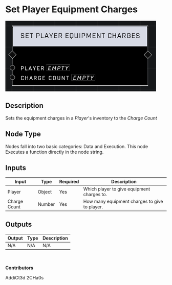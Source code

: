 # Set Player Equipment Charges
![](../../../.gitbook/assets/set-player-equipment-charges.png)
## Description
Sets the equipment charges in a *Player*'s inventory to the *Charge Count*

## Node Type
Nodes fall into two basic categories: Data and Execution. This node Executes a function directly in the node string.

## Inputs
| Input | Type | Required | Description |
|------------------|------------------|----------|--------------------------------------------------------------|
| Player | Object | Yes | Which player to give equipment charges to. |
| Charge Count | Number | Yes | How many equipment charges to give to player. |


## Outputs
| Output | Type | Description |
|------------------|------------------|--------------------------------------------------------------|
| N/A | N/A | N/A |


\
\
**Contributors**

AddiCt3d 2CHa0s
